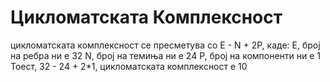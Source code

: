 # Цикломатската Комплексност
цикломатската комплексност се пресметува со E - N + 2P, каде:
  E, број на ребра ни е 32
  N, број на темиња ни е 24
  P, број на компоненти ни е 1
  Тоест, 32 - 24 + 2*1, цикломатската комплексност е 10

